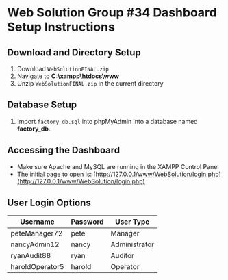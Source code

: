 # Web Solution Group #34 Dashboard Setup Instructions

## Download and Directory Setup
1. Download `WebSolutionFINAL.zip`
2. Navigate to **C:\xampp\htdocs\www**
3. Unzip `WebSolutionFINAL.zip` in the current directory

## Database Setup

1. Import `factory_db.sql` into phpMyAdmin into a database named **factory_db**.

## Accessing the Dashboard
- Make sure Apache and MySQL are running in the XAMPP Control Panel
- The initial page to open is: [http://127.0.0.1/www/WebSolution/login.php](http://127.0.0.1/www/WebSolution/login.php)

## User Login Options

| Username           | Password | User Type      |
|--------------------|----------|----------------|
| peteManager72      | pete     | Manager        |
| nancyAdmin12       | nancy    | Administrator   |
| ryanAudit88        | ryan     | Auditor        |
| haroldOperator5    | harold   | Operator       |



